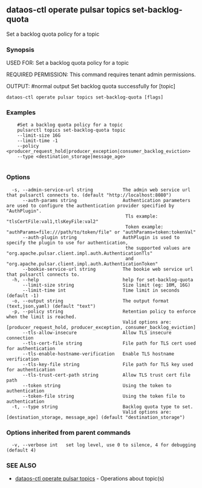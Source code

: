 ## dataos-ctl operate pulsar topics set-backlog-quota

Set a backlog quota policy for a topic

### Synopsis

USED FOR:
    Set a backlog quota policy for a topic

REQUIRED PERMISSION:
    This command requires tenant admin permissions.

OUTPUT:
    #normal output
    Set backlog quota successfully for [topic]



```
dataos-ctl operate pulsar topics set-backlog-quota [flags]
```

### Examples

```
    #Set a backlog quota policy for a topic
    pulsarctl topics set-backlog-quota topic 
	--limit-size 16G 
	--limit-time -1 
	--policy <producer_request_hold|producer_exception|consumer_backlog_eviction> 
	--type <destination_storage|message_age>


```

### Options

```
  -s, --admin-service-url string           The admin web service url that pulsarctl connects to. (default "http://localhost:8080")
      --auth-params string                 Authentication parameters are used to configure the authentication provider specified by "AuthPlugin".
                                            Tls example: "tlsCertFile:val1,tlsKeyFile:val2"
                                            Token example: "authParams=file:///path/to/token/file" or "authParams=token:tokenVal"
      --auth-plugin string                 AuthPlugin is used to specify the plugin to use for authentication,
                                            the supported values are "org.apache.pulsar.client.impl.auth.AuthenticationTls"
                                            and "org.apache.pulsar.client.impl.auth.AuthenticationToken"
      --bookie-service-url string          The bookie web service url that pulsarctl connects to.
  -h, --help                               help for set-backlog-quota
      --limit-size string                  Size limit (eg: 10M, 16G)
      --limit-time int                     Time limit in seconds (default -1)
  -o, --output string                      The output format (text,json,yaml) (default "text")
  -p, --policy string                      Retention policy to enforce when the limit is reached.
                                           Valid options are: [producer_request_hold, producer_exception, consumer_backlog_eviction]
      --tls-allow-insecure                 Allow TLS insecure connection
      --tls-cert-file string               File path for TLS cert used for authentication
      --tls-enable-hostname-verification   Enable TLS hostname verification
      --tls-key-file string                File path for TLS key used for authentication
      --tls-trust-cert-path string         Allow TLS trust cert file path
      --token string                       Using the token to authentication
      --token-file string                  Using the token file to authentication
  -t, --type string                        Backlog quota type to set.
                                           Valid options are: [destination_storage, message_age] (default "destination_storage")
```

### Options inherited from parent commands

```
  -v, --verbose int   set log level, use 0 to silence, 4 for debugging (default 4)
```

### SEE ALSO

* [dataos-ctl operate pulsar topics](dataos-ctl_operate_pulsar_topics.md)	 - Operations about topic(s)


